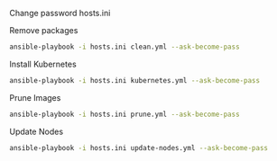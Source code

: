 Change password hosts.ini

Remove packages
````bash
ansible-playbook -i hosts.ini clean.yml --ask-become-pass
````

Install Kubernetes
````bash
ansible-playbook -i hosts.ini kubernetes.yml --ask-become-pass
````

Prune Images
````bash
ansible-playbook -i hosts.ini prune.yml --ask-become-pass
````

Update Nodes
````bash
ansible-playbook -i hosts.ini update-nodes.yml --ask-become-pass
````